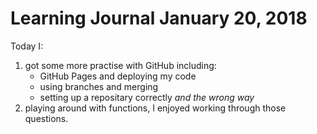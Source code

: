 # Learning Journal January 20, 2018
Today I:
1. got some more practise with GitHub including:
    * GitHub Pages and deploying my code
    * using branches and merging
    * setting up a repositary correctly _and the wrong way_
2. playing around with functions, I enjoyed working through those questions.

